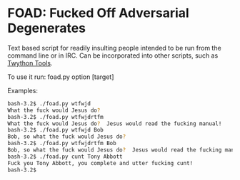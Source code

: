 FOAD: Fucked Off Adversarial Degenerates
========================================

Text based script for readily insulting people intended to be run from
the command line or in IRC.  Can be incorporated into other scripts,
such as [Twython Tools](https://github.com/adversary-org/twython-tools).

To use it run: foad.py option [target]

Examples:

```bash
bash-3.2$ ./foad.py wtfwjd
What the fuck would Jesus do?
bash-3.2$ ./foad.py wtfwjdrtfm
What the fuck would Jesus do?  Jesus would read the fucking manual!
bash-3.2$ ./foad.py wtfwjd Bob
Bob, so what the fuck would Jesus do?
bash-3.2$ ./foad.py wtfwjdrtfm Bob
Bob, so what the fuck would Jesus do?  Jesus would read the fucking manual!
bash-3.2$ ./foad.py cunt Tony Abbott
Fuck you Tony Abbott, you complete and utter fucking cunt!
bash-3.2$ 
```
